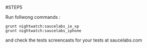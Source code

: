#STEP5


Run follwong commands :
```
grunt nightwatch:saucelabs_ie_xp
grunt nightwatch:saucelabs_iphone
```

and check the tests screencasts for your tests at saucelabs.com